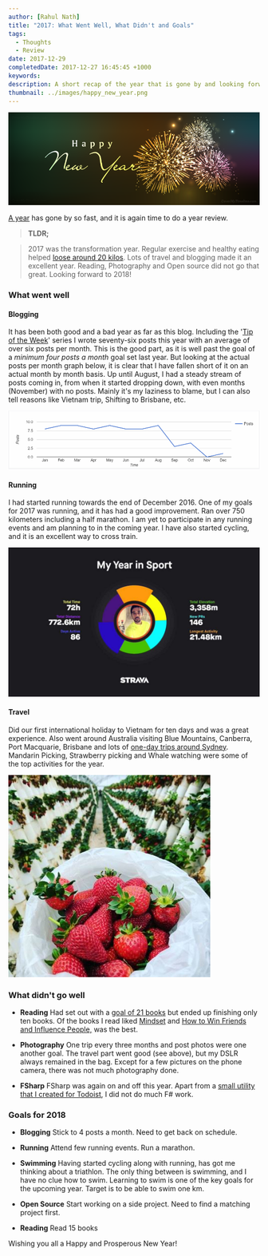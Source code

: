 ```yaml
---
author: [Rahul Nath]
title: "2017: What Went Well, What Didn't and Goals"
tags:
  - Thoughts
  - Review
date: 2017-12-29
completedDate: 2017-12-27 16:45:45 +1000
keywords:
description: A short recap of the year that is gone by and looking forward!
thumbnail: ../images/happy_new_year.png
---
```


<img class="center" alt="Posts per month - 2016" src="../images/happy_new_year.png"/>

[A year](http://www.rahulpnath.com/blog/2016-recap/) has gone by so fast, and it is again time to do a year review.

> **TLDR;**

> 2017 was the transformation year. Regular exercise and healthy eating helped [loose around 20 kilos](http://www.rahulpnath.com/blog/how-i-lost-13-kilos-in-one-and-half-months/). Lots of travel and blogging made it an excellent year. Reading, Photography and Open source did not go that great. Looking forward to 2018!

### What went well

#### **Blogging**

It has been both good and a bad year as far as this blog. Including the '[Tip of the Week](http://www.rahulpnath.com/blog/category/tipow/)' series I wrote seventy-six posts this year with an average of over six posts per month. This is the good part, as it is well past the goal of a _minimum four posts a month_ goal set last year. But looking at the actual posts per month graph below, it is clear that I have fallen short of it on an actual month by month basis. Up until August, I had a steady stream of posts coming in, from when it started dropping down, with even months (November) with no posts. Mainly it's my laziness to blame, but I can also tell reasons like Vietnam trip, Shifting to Brisbane, etc.

<img src="../images/2017_postpermonth.png" alt="Posts per month in the year 2017" />

#### **Running**

I had started running towards the end of December 2016. One of my goals for 2017 was running, and it has had a good improvement. Ran over 750 kilometers including a half marathon. I am yet to participate in any running events and am planning to in the coming year. I have also started cycling, and it is an excellent way to cross train.

<a href="https://2017.strava.com/en-us/videos/92aff78b819c502351b85b8ef27e35025cd97adf/">
    <img src="../images/2017_sport.jpg" alt="Year in Sport" />
</a>

#### **Travel**

Did our first international holiday to Vietnam for ten days and was a great experience. Also went around Australia visiting Blue Mountains, Canberra, Port Macquarie, Brisbane and lots of [one-day trips around Sydney](http://www.rahulpnath.com/blog/one-day-trips-around-sydney/). Mandarin Picking, Strawberry picking and Whale watching were some of the top activities for the year.

<img src="../images/strawberyy_picking.jpg" alt="Strawberry Picking, Ricardoes" />

### What didn't go well

- **Reading** Had set out with a [goal of 21 books](https://www.goodreads.com/challenges/5493-2017-reading-challenge) but ended up finishing only ten books. Of the books I read liked [Mindset](https://www.amazon.com/Mindset-Psychology-Carol-S-Dweck/dp/0345472322) and [How to Win Friends and Influence People,](https://www.amazon.com/How-Win-Friends-Influence-People/dp/1439167346/) was the best.

- **Photography**
  One trip every three months and post photos were one another goal. The travel part went good (see above), but my DSLR always remained in the bag. Except for a few pictures on the phone camera, there was not much photography done.

- **FSharp**
  FSharp was again on and off this year. Apart from a [small utility that I created for Todoist](http://www.rahulpnath.com/blog/todoist-template-transformer-transform-tasks-to-x-days-from-now/), I did not do much F# work.

### Goals for 2018

- **Blogging** Stick to 4 posts a month. Need to get back on schedule.

- **Running** Attend few running events. Run a marathon.

- **Swimming** Having started cycling along with running, has got me thinking about a triathlon. The only thing between is swimming, and I have no clue how to swim. Learning to swim is one of the key goals for the upcoming year. Target is to be able to swim one km.

- **Open Source** Start working on a side project. Need to find a matching project first.

- **Reading** Read 15 books

Wishing you all a Happy and Prosperous New Year!
